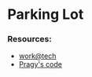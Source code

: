 # Parking Lot

### Resources:
* [work@tech](https://workat.tech/machine-coding/practice/design-parking-lot-qm6hwq4wkhp8)
* [Pragy's code](https://github.com/AgarwalPragy/MachineCodingParkingLot)